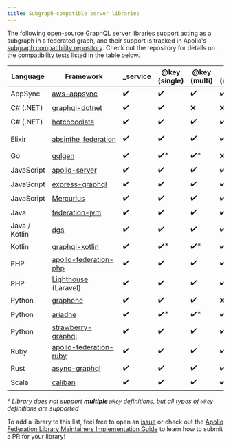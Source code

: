 ```yaml
---
title: Subgraph-compatible server libraries
---
```


The following open-source GraphQL server libraries support acting as a subgraph in a federated graph, and their support is tracked in Apollo's [subgraph compatibility repository](https://github.com/apollographql/apollo-federation-subgraph-compatibility). Check out the repository for details on the compatibility tests listed in the table below.

<div class="sticky-table">

| Language      | Framework                                                                            | \_service | @key (single) | @key (multi) | @key (composite) | @requires | @provides | ftv1                                                                         |
| ------------- | ------------------------------------------------------------------------------------ | --------- | ------------- | ------------ | ---------------- | --------- | --------- | ---------------------------------------------------------------------------- |
| AppSync       | [aws-appsync](https://aws.amazon.com/appsync/)                                       | ✔️         | ✔️             | ✔️            | ✔️                | ✔️         | ✔️         | ❌                                                                            |
| C# (.NET)     | [graphql-dotnet](https://github.com/graphql-dotnet/graphql-dotnet)                   | ✔️         | ✔️             | ❌            | ❌                | ❌         | ❌         | ❌                                                                            |
| C# (.NET)     | [hotchocolate](https://github.com/ChilliCream/hotchocolate)                          | ✔️         | ✔️             | ✔️            | ✔️                | ✔️         | ✔️         | ❌                                                                            |
| Elixir        | [absinthe_federation](https://github.com/DivvyPayHQ/absinthe_federation)             | ✔️         | ✔️             | ✔️            | ✔️                | ✔️         | ✔️         | ❌ ([in progress](https://github.com/DivvyPayHQ/absinthe_federation/pull/25)) |
| Go            | [gqlgen](https://gqlgen.com/)                                                        | ✔️         | ✔️\*           | ✔️\*          | ❌                | ✔️         | ✔️         | ❌                                                                            |
| JavaScript    | [apollo-server](https://github.com/apollographql/apollo-server/)                     | ✔️         | ✔️             | ✔️            | ✔️                | ✔️         | ✔️         | ✔️                                                                            |
| JavaScript    | [express-graphql](https://graphql.org/graphql-js/running-an-express-graphql-server/) | ✔️         | ✔️             | ✔️            | ✔️                | ✔️         | ✔️         | ❌                                                                            |
| JavaScript    | [Mercurius](https://mercurius.dev/#/)                                                | ✔️         | ✔️             | ✔️            | ✔️                | ✔️         | ✔️         | ❌                                                                            |
| Java          | [federation-jvm](https://github.com/apollographql/federation-jvm)                    | ✔️         | ✔️             | ✔️            | ✔️                | ✔️         | ✔️         | ✔️                                                                            |
| Java / Kotlin | [dgs](https://github.com/netflix/dgs-framework/)                                     | ✔️         | ✔️             | ✔️            | ✔️                | ✔️         | ✔️         | ✔️                                                                            |
| Kotlin        | [graphql-kotlin](https://github.com/ExpediaGroup/graphql-kotlin)                     | ✔️         | ✔️\*           | ✔️\*          | ✔️\*              | ✔️         | ✔️         | ✔️                                                                            |
| PHP           | [apollo-federation-php](https://github.com/Skillshare/apollo-federation-php)         | ✔️         | ✔️             | ✔️            | ✔️                | ✔️         | ✔️         | ❌                                                                            |
| PHP           | [Lighthouse](https://lighthouse-php.com/) (Laravel)                                  | ✔️         | ✔️             | ✔️            | ✔️                | ✔️         | ✔️         | ❌                                                                            |
| Python        | [graphene](https://github.com/preply/graphene-federation)                            | ✔️         | ✔️             | ✔️            | ❌                | ✔️         | ✔️         | ❌                                                                            |
| Python        | [ariadne](https://github.com/mirumee/ariadne)                                        | ✔️         | ✔️\*           | ✔️\*          | ✔️\*              | ✔️         | ✔️         | ❌                                                                            |
| Python        | [strawberry-graphql](https://strawberry.rocks/docs)                                  | ✔️         | ✔️             | ✔️            | ✔️                | ✔️         | ✔️         | ❌                                                                            |
| Ruby          | [apollo-federation-ruby](https://github.com/Gusto/apollo-federation-ruby)            | ✔️         | ✔️             | ✔️            | ✔️                | ✔️         | ✔️         | ✔️                                                                            |
| Rust          | [async-graphql](https://async-graphql.github.io/async-graphql/)                      | ✔️         | ✔️             | ✔️            | ✔️                | ✔️         | ✔️         | ❌                                                                            |
| Scala         | [caliban](https://ghostdogpr.github.io/caliban/docs/federation.html)                 | ✔️         | ✔️             | ✔️            | ✔️                | ✔️         | ✔️         | ✔️                                                                            |

</div>

_*_ _Library does not support **multiple** `@key` definitions, but all types of `@key` definitions are supported_

To add a library to this list, feel free to open an [issue](https://github.com/apollographql/apollo-federation-subgraph-compatibility/issues) or check out the [Apollo Federation Library Maintainers Implementation Guide](https://github.com/apollographql/apollo-federation-subgraph-compatibility/blob/main/CONTRIBUTORS.md) to learn how to submit a PR for your library!
